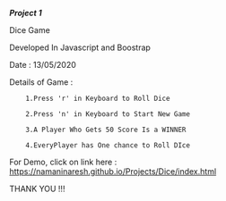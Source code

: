 **_Project 1_**

Dice Game

Developed In Javascript and Boostrap

Date : 13/05/2020

Details of Game :

        1.Press 'r' in Keyboard to Roll Dice

        2.Press 'n' in Keyboard to Start New Game

        3.A Player Who Gets 50 Score Is a WINNER

        4.EveryPlayer has One chance to Roll DIce


For Demo, click on link here : https://namaninaresh.github.io/Projects/Dice/index.html



THANK YOU !!!

